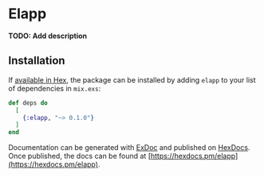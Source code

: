 # Elapp

**TODO: Add description**

## Installation

If [available in Hex](https://hex.pm/docs/publish), the package can be installed
by adding `elapp` to your list of dependencies in `mix.exs`:

```elixir
def deps do
  [
    {:elapp, "~> 0.1.0"}
  ]
end
```

Documentation can be generated with [ExDoc](https://github.com/elixir-lang/ex_doc)
and published on [HexDocs](https://hexdocs.pm). Once published, the docs can
be found at [https://hexdocs.pm/elapp](https://hexdocs.pm/elapp).

